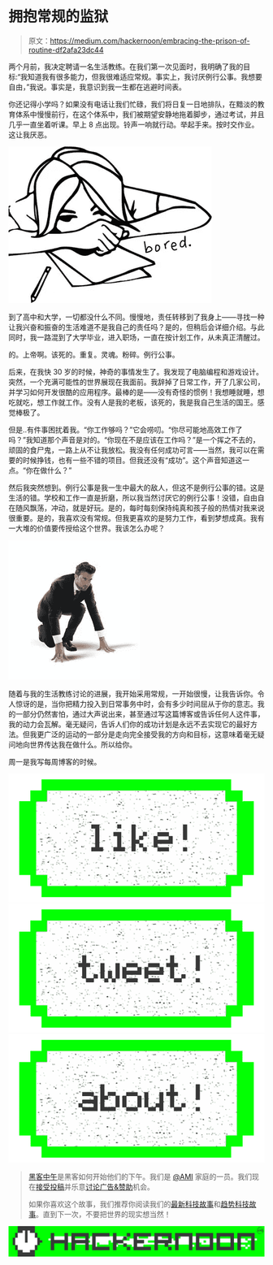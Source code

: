 # 拥抱常规的监狱

> 原文：<https://medium.com/hackernoon/embracing-the-prison-of-routine-df2afa23dc44>

两个月前，我决定聘请一名生活教练。在我们第一次见面时，我明确了我的目标:“我知道我有很多能力，但我很难适应常规。事实上，我讨厌例行公事。我想要自由，”我说。事实是，我意识到我一生都在逃避时间表。

你还记得小学吗？如果没有电话让我们忙碌，我们将日复一日地排队，在黯淡的教育体系中慢慢前行，在这个体系中，我们被期望安静地拖着脚步，通过考试，并且几乎一直坐着听课。早上 8 点出现。铃声一响就行动。举起手来。按时交作业。这让我厌恶。

![](img/206537af09fd63100281e2acd970d4b2.png)

到了高中和大学，一切都没什么不同。慢慢地，责任转移到了我身上——寻找一种让我兴奋和振奋的生活难道不是我自己的责任吗？是的，但稍后会详细介绍。与此同时，我一路混到了大学毕业，进入职场，一直在按计划工作，从未真正清醒过。

的。上帝啊。该死的。重复。灵魂。粉碎。例行公事。

后来，在我快 30 岁的时候，神奇的事情发生了。我发现了电脑编程和游戏设计。突然，一个充满可能性的世界展现在我面前。我辞掉了日常工作，开了几家公司，并学习如何开发很酷的应用程序。最棒的是——没有奇怪的惯例！我想睡就睡，想吃就吃，想工作就工作。没有人是我的老板，该死的，我是我自己生活的国王。感觉棒极了。

但是..有件事困扰着我。“你工作够吗？”它会唠叨。“你尽可能地高效工作了吗？”我知道那个声音是对的。“你现在不是应该在工作吗？”是一个挥之不去的，顽固的食尸鬼，一路上从不让我放松。我没有任何成功可言——当然，我可以在需要的时候挣钱，也有一些不错的项目。但我还没有“成功”。这个声音知道这一点。“你在做什么？”

然后我突然想到。例行公事是我一生中最大的敌人，但这不是例行公事的错。这是生活的错。学校和工作一直是折磨，所以我当然讨厌它的例行公事！没错，自由自在随风飘荡，冲动，就是好玩。是的，每时每刻保持纯真和孩子般的热情对我来说很重要。是的，我喜欢没有常规。但我更喜欢的是努力工作，看到梦想成真。我有一大堆的价值要传授给这个世界。我该怎么办呢？

![](img/cdf48c955a9ca79bdd9d5250684b1c34.png)

随着与我的生活教练讨论的进展，我开始采用常规，一开始很慢，让我告诉你。令人惊讶的是，当你把精力投入到日常事务中时，会有多少时间屈从于你的意志。我的一部分仍然害怕，通过大声说出来，甚至通过写这篇博客或告诉任何人这件事，我的动力会瓦解。毫无疑问，告诉人们你的成功计划是永远不去实现它的最好方法。但我更广泛的运动的一部分是走向完全接受我的方向和目标，这意味着毫无疑问地向世界传达我在做什么。所以给你。

周一是我写每周博客的时候。

[![](img/50ef4044ecd4e250b5d50f368b775d38.png)](http://bit.ly/HackernoonFB)[![](img/979d9a46439d5aebbdcdca574e21dc81.png)](https://goo.gl/k7XYbx)[![](img/2930ba6bd2c12218fdbbf7e02c8746ff.png)](https://goo.gl/4ofytp)

> [黑客中午](http://bit.ly/Hackernoon)是黑客如何开始他们的下午。我们是 [@AMI](http://bit.ly/atAMIatAMI) 家庭的一员。我们现在[接受投稿](http://bit.ly/hackernoonsubmission)并乐意[讨论广告&赞助](mailto:partners@amipublications.com)机会。
> 
> 如果你喜欢这个故事，我们推荐你阅读我们的[最新科技故事](http://bit.ly/hackernoonlatestt)和[趋势科技故事](https://hackernoon.com/trending)。直到下一次，不要把世界的现实想当然！

[![](img/be0ca55ba73a573dce11effb2ee80d56.png)](https://goo.gl/Ahtev1)